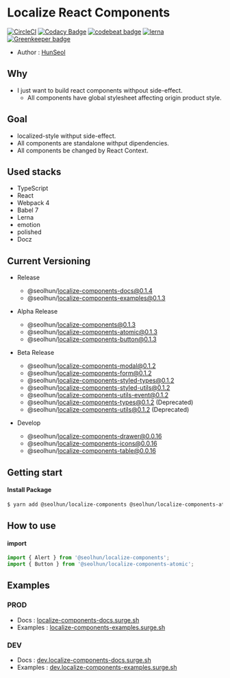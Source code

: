 # Localize React Components

[![CircleCI](https://circleci.com/gh/Seolhun/localize-components/tree/master.svg?style=svg)](https://circleci.com/gh/Seolhun/localize-components/tree/master)
[![Codacy Badge](https://api.codacy.com/project/badge/Grade/87c0d9f96fc74d94b60c0c397a6b30c6)](https://www.codacy.com/app/shun10114/localize-components?utm_source=github.com&amp;utm_medium=referral&amp;utm_content=Seolhun/localize-components&amp;utm_campaign=Badge_Grade)
[![codebeat badge](https://codebeat.co/badges/2ab413e3-946a-4719-bb75-07e76851cbba)](https://codebeat.co/projects/github-com-seolhun-localize-components-master)
[![lerna](https://img.shields.io/badge/maintained%20with-lerna-cc00ff.svg)](https://lernajs.io/) [![Greenkeeper badge](https://badges.greenkeeper.io/Seolhun/localize-components.svg)](https://greenkeeper.io/)

- Author : [HunSeol](https://github.com/Seolhun/)

## Why
- I just want to build react components withpout side-effect.
  - All components have global stylesheet affecting origin product style.

## Goal
- localized-style withput side-effect.
- All components are standalone withput dipendencies.
- All components be changed by React Context.

## Used stacks
- TypeScript
- React
- Webpack 4
- Babel 7
- Lerna
- emotion
- polished
- Docz

## Current Versioning
- Release
  - @seolhun/localize-components-docs@0.1.4
  - @seolhun/localize-components-examples@0.1.3

- Alpha Release
  - @seolhun/localize-components@0.1.3
  - @seolhun/localize-components-atomic@0.1.3
  - @seolhun/localize-components-button@0.1.3

- Beta Release
  - @seolhun/localize-components-modal@0.1.2
  - @seolhun/localize-components-form@0.1.2
  - @seolhun/localize-components-styled-types@0.1.2
  - @seolhun/localize-components-styled-utils@0.1.2
  - @seolhun/localize-components-utils-event@0.1.2
  - @seolhun/localize-components-types@0.1.2 (Deprecated)
  - @seolhun/localize-components-utils@0.1.2 (Deprecated)

- Develop
  - @seolhun/localize-components-drawer@0.0.16
  - @seolhun/localize-components-icons@0.0.16
  - @seolhun/localize-components-table@0.0.16

## Getting start
#### Install Package
```bash
$ yarn add @seolhun/localize-components @seolhun/localize-components-atomic
```

## How to use
#### import
```js
import { Alert } from '@seolhun/localize-components';
import { Button } from '@seolhun/localize-components-atomic';
```

## Examples
### PROD
- Docs : [localize-components-docs.surge.sh](http://localize-components-docs.surge.sh/#/)
- Examples : [localize-components-examples.surge.sh](http://localize-components-examples.surge.sh/#/)

### DEV
- Docs : [dev.localize-components-docs.surge.sh](http://dev.localize-components-docs.surge.sh/#/)
- Examples : [dev.localize-components-examples.surge.sh](http://dev.localize-components-examples.surge.sh/#/)
